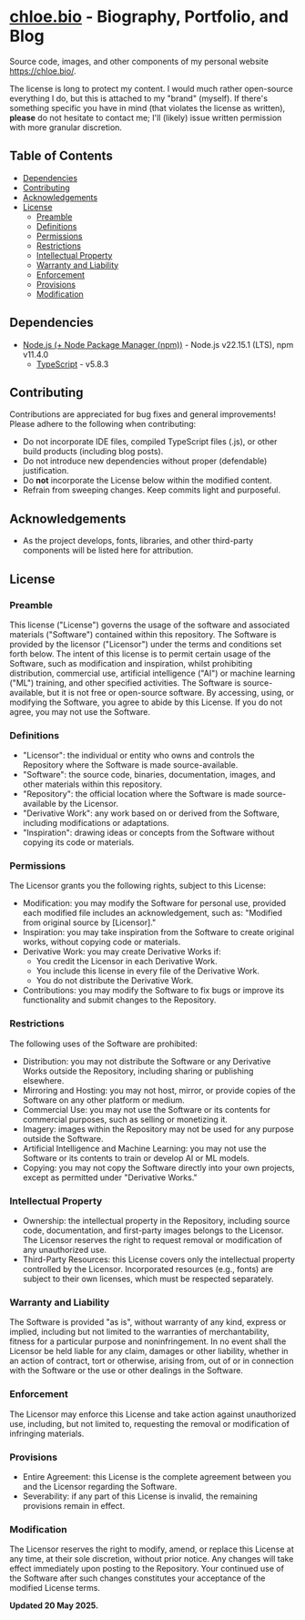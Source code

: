 # [chloe.bio](https://chloe.bio) - Biography, Portfolio, and Blog

Source code, images, and other components of my personal website https://chloe.bio/.

The license is long to protect my content. I would much rather open-source everything I do, but this is attached to
my "brand" (myself). If there's something specific you have in mind (that violates the license as written), **please**
do not hesitate to contact me; I'll (likely) issue written permission with more granular discretion.

## Table of Contents

- [Dependencies](#dependencies)
- [Contributing](#contributing)
- [Acknowledgements](#acknowledgements)
- [License](#license)
  - [Preamble](#preamble)
  - [Definitions](#definitions)
  - [Permissions](#permissions)
  - [Restrictions](#restrictions)
  - [Intellectual Property](#intellectual-property)
  - [Warranty and Liability](#warranty-and-liability)
  - [Enforcement](#enforcement)
  - [Provisions](#provisions)
  - [Modification](#modification)

## Dependencies

- [Node.js (+ Node Package Manager (npm))](https://nodejs.org/en/download) - Node.js v22.15.1 (LTS), npm v11.4.0
  - [TypeScript](https://www.npmjs.com/package/typescript) - v5.8.3

## Contributing

Contributions are appreciated for bug fixes and general improvements! Please adhere to the following when contributing:

- Do not incorporate IDE files, compiled TypeScript files (.js), or other build products (including blog posts).
- Do not introduce new dependencies without proper (defendable) justification.
- Do **not** incorporate the License below within the modified content.
- Refrain from sweeping changes. Keep commits light and purposeful.

## Acknowledgements

- As the project develops, fonts, libraries, and other third-party components will be listed here for attribution.

## License

### Preamble

This license ("License") governs the usage of the software and associated materials ("Software") contained within
this repository. The Software is provided by the licensor ("Licensor") under the terms and conditions set forth
below. The intent of this license is to permit certain usage of the Software, such as modification and inspiration,
whilst prohibiting distribution, commercial use, artificial intelligence ("AI") or machine learning ("ML") training,
and other specified activities. The Software is source-available, but it is not free or open-source software. By
accessing, using, or modifying the Software, you agree to abide by this License. If you do not agree, you may not
use the Software.

### Definitions

- "Licensor": the individual or entity who owns and controls the Repository where the Software is made source-available.
- "Software": the source code, binaries, documentation, images, and other materials within this repository.
- "Repository": the official location where the Software is made source-available by the Licensor.
- "Derivative Work": any work based on or derived from the Software, including modifications or adaptations.
- "Inspiration": drawing ideas or concepts from the Software without copying its code or materials.

### Permissions

The Licensor grants you the following rights, subject to this License:

- Modification: you may modify the Software for personal use, provided each modified file includes an acknowledgement,
such as: "Modified from original source by [Licensor]."
- Inspiration: you may take inspiration from the Software to create original works, without copying code or materials.
- Derivative Work: you may create Derivative Works if:
  - You credit the Licensor in each Derivative Work.
  - You include this license in every file of the Derivative Work.
  - You do not distribute the Derivative Work.
- Contributions: you may modify the Software to fix bugs or improve its functionality and submit changes to the
Repository.

### Restrictions

The following uses of the Software are prohibited:

- Distribution: you may not distribute the Software or any Derivative Works outside the Repository, including sharing
or publishing elsewhere.
- Mirroring and Hosting: you may not host, mirror, or provide copies of the Software on any other platform or medium.
- Commercial Use: you may not use the Software or its contents for commercial purposes, such as selling or monetizing it.
- Imagery: images within the Repository may not be used for any purpose outside the Software.
- Artificial Intelligence and Machine Learning: you may not use the Software or its contents to train or develop AI or ML
models.
- Copying: you may not copy the Software directly into your own projects, except as permitted under "Derivative Works."

### Intellectual Property

- Ownership: the intellectual property in the Repository, including source code, documentation, and first-party images
belongs to the Licensor. The Licensor reserves the right to request removal or modification of any unauthorized use.
- Third-Party Resources: this License covers only the intellectual property controlled by the Licensor. Incorporated
resources (e.g., fonts) are subject to their own licenses, which must be respected separately.

### Warranty and Liability

The Software is provided "as is", without warranty of any kind, express or implied, including but not limited to the
warranties of merchantability, fitness for a particular purpose and noninfringement. In no event shall the Licensor be
held liable for any claim, damages or other liability, whether in an action of contract, tort or otherwise, arising from,
out of or in connection with the Software or the use or other dealings in the Software.

### Enforcement

The Licensor may enforce this License and take action against unauthorized use, including, but not limited to, requesting
the removal or modification of infringing materials.

### Provisions

- Entire Agreement: this License is the complete agreement between you and the Licensor regarding the Software.
- Severability: if any part of this License is invalid, the remaining provisions remain in effect.

### Modification

The Licensor reserves the right to modify, amend, or replace this License at any time, at their sole discretion, without
prior notice. Any changes will take effect immediately upon posting to the Repository. Your continued use of the Software
after such changes constitutes your acceptance of the modified License terms.

**Updated 20 May 2025.**